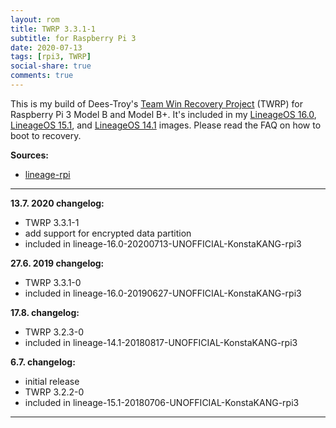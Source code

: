 ```yaml
---
layout: rom
title: TWRP 3.3.1-1
subtitle: for Raspberry Pi 3
date: 2020-07-13
tags: [rpi3, TWRP]
social-share: true
comments: true
---
```


This is my build of Dees-Troy's [Team Win Recovery Project](https://twrp.me) (TWRP) for Raspberry Pi 3 Model B and Model B+. It's included in my [LineageOS 16.0](/devices/rpi3/LineageOS16.0), [LineageOS 15.1](/devices/rpi3/LineageOS15.1), and [LineageOS 14.1](/devices/rpi3/CM14.1) images. Please read the FAQ on how to boot to recovery.

**Sources:**

- [lineage-rpi](https://github.com/lineage-rpi/android_local_manifest/tree/lineage-16.0-twrp)

----

**13.7. 2020 changelog:**

- TWRP 3.3.1-1
- add support for encrypted data partition
- included in lineage-16.0-20200713-UNOFFICIAL-KonstaKANG-rpi3

**27.6. 2019 changelog:**

- TWRP 3.3.1-0
- included in lineage-16.0-20190627-UNOFFICIAL-KonstaKANG-rpi3

**17.8. changelog:**

- TWRP 3.2.3-0
- included in lineage-14.1-20180817-UNOFFICIAL-KonstaKANG-rpi3

**6.7. changelog:**

- initial release
- TWRP 3.2.2-0
- included in lineage-15.1-20180706-UNOFFICIAL-KonstaKANG-rpi3

----

